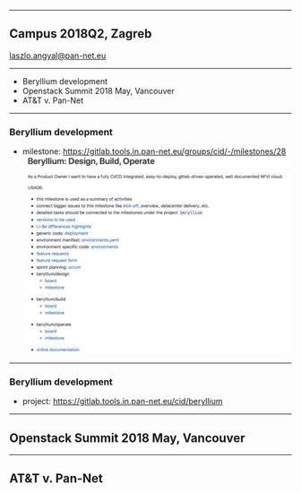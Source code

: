 
---
## Campus 2018Q2, Zagreb
laszlo.angyal@pan-net.eu

---
- Beryllium development
- Openstack Summit 2018 May, Vancouver
- AT&T v. Pan-Net

---
### Beryllium development
- milestone: https://gitlab.tools.in.pan-net.eu/groups/cid/-/milestones/28
![beryllium-milestone](beryllium-milestone.png)

---
### Beryllium development
- project: https://gitlab.tools.in.pan-net.eu/cid/beryllium


---
## Openstack Summit 2018 May, Vancouver


---
## AT&T v. Pan-Net


